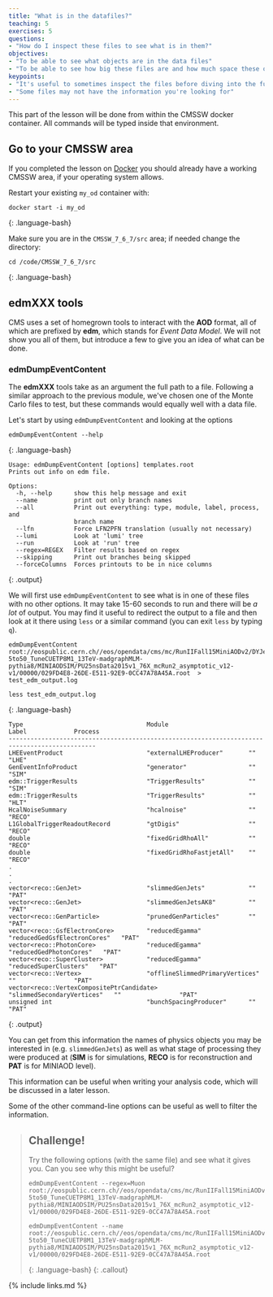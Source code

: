 ```yaml
---
title: "What is in the datafiles?"
teaching: 5
exercises: 5
questions:
- "How do I inspect these files to see what is in them?"
objectives:
- "To be able to see what objects are in the data files"
- "To be able to see how big these files are and how much space these object take up."
keypoints:
- "It's useful to sometimes inspect the files before diving into the full analysis"
- "Some files may not have the information you're looking for"
---
```


This part of the lesson will be done from within the CMSSW docker container. 
All commands will be typed inside that environment. 

## Go to your CMSSW area

If you completed the lesson on [Docker](https://cms-opendata-workshop.github.io/workshopwhepp-lesson-docker) you should already have a working CMSSW area, if your operating system allows.  

Restart your existing `my_od` container with:
~~~
docker start -i my_od
~~~
{: .language-bash}

Make sure you are in the `CMSSW_7_6_7/src` area; if needed change the directory:

~~~
cd /code/CMSSW_7_6_7/src
~~~
{: .language-bash}


## edmXXX tools 

CMS uses a set of homegrown tools to interact with the **AOD** format, all of which are prefixed by **edm**, which
stands for *Event Data Model*. We will not show you all of them, but introduce a few to give you an idea of what
can be done. 

### edmDumpEventContent

The **edmXXX** tools take as an argument the full path to a file. Following a similar approach
to the previous module, we've chosen one of the Monte Carlo files to test, but these commands would equally well with
a data file. 

Let's start by using `edmDumpEventContent` and looking at the options

~~~
edmDumpEventContent --help
~~~
{: .language-bash}
~~~
Usage: edmDumpEventContent [options] templates.root
Prints out info on edm file.

Options:
  -h, --help      show this help message and exit
  --name          print out only branch names
  --all           Print out everything: type, module, label, process, and
                  branch name
  --lfn           Force LFN2PFN translation (usually not necessary)
  --lumi          Look at 'lumi' tree
  --run           Look at 'run' tree
  --regex=REGEX   Filter results based on regex
  --skipping      Print out branches being skipped
  --forceColumns  Forces printouts to be in nice columns
~~~
{: .output}

We will first use `edmDumpEventContent` to see what is in one of these files with no other options. It may take 15-60 seconds to run and
there will be *a lot* of output. You may find it useful to redirect the output to a file and then look at it there
using `less` or a similar command (you can exit `less` by typing `q`). 

~~~
edmDumpEventContent root://eospublic.cern.ch//eos/opendata/cms/mc/RunIIFall15MiniAODv2/DYJetsToLL_M-5to50_TuneCUETP8M1_13TeV-madgraphMLM-pythia8/MINIAODSIM/PU25nsData2015v1_76X_mcRun2_asymptotic_v12-v1/00000/029FD4E8-26DE-E511-92E9-0CC47A78A45A.root  > test_edm_output.log

less test_edm_output.log
~~~
{: .language-bash}
~~~
Type                                  Module                      Label             Process
----------------------------------------------------------------------------------------------
LHEEventProduct                       "externalLHEProducer"       ""                "LHE"
GenEventInfoProduct                   "generator"                 ""                "SIM"
edm::TriggerResults                   "TriggerResults"            ""                "SIM"
edm::TriggerResults                   "TriggerResults"            ""                "HLT"
HcalNoiseSummary                      "hcalnoise"                 ""                "RECO"
L1GlobalTriggerReadoutRecord          "gtDigis"                   ""                "RECO"
double                                "fixedGridRhoAll"           ""                "RECO"
double                                "fixedGridRhoFastjetAll"    ""                "RECO"
.
.
.
vector<reco::GenJet>                  "slimmedGenJets"            ""                "PAT"
vector<reco::GenJet>                  "slimmedGenJetsAK8"         ""                "PAT"
vector<reco::GenParticle>             "prunedGenParticles"        ""                "PAT"
vector<reco::GsfElectronCore>         "reducedEgamma"             "reducedGedGsfElectronCores"   "PAT"
vector<reco::PhotonCore>              "reducedEgamma"             "reducedGedPhotonCores"   "PAT"
vector<reco::SuperCluster>            "reducedEgamma"             "reducedSuperClusters"   "PAT"
vector<reco::Vertex>                  "offlineSlimmedPrimaryVertices"   ""                "PAT"
vector<reco::VertexCompositePtrCandidate>    "slimmedSecondaryVertices"   ""                "PAT"
unsigned int                          "bunchSpacingProducer"      ""                "PAT"
~~~
{: .output}

You can get from this information the names of physics objects you may be interested in (e.g. `slimmedGenJets`)
as well as what stage of processing they were produced at (**SIM** is for simulations, **RECO** is for reconstruction and **PAT** is for MINIAOD level). 

This information can be useful when writing your analysis code, which will be discussed in a later lesson. 

Some of the other command-line options can be useful as well to filter the information. 

> ## Challenge!
> Try the following options (with the same file) and see what it gives you. Can you see why this might be useful?
>
> ~~~
> edmDumpEventContent --regex=Muon root://eospublic.cern.ch//eos/opendata/cms/mc/RunIIFall15MiniAODv2/DYJetsToLL_M-5to50_TuneCUETP8M1_13TeV-madgraphMLM-pythia8/MINIAODSIM/PU25nsData2015v1_76X_mcRun2_asymptotic_v12-v1/00000/029FD4E8-26DE-E511-92E9-0CC47A78A45A.root
>
> edmDumpEventContent --name root://eospublic.cern.ch//eos/opendata/cms/mc/RunIIFall15MiniAODv2/DYJetsToLL_M-5to50_TuneCUETP8M1_13TeV-madgraphMLM-pythia8/MINIAODSIM/PU25nsData2015v1_76X_mcRun2_asymptotic_v12-v1/00000/029FD4E8-26DE-E511-92E9-0CC47A78A45A.root
> ~~~
>
> {: .language-bash}
{: .callout}


{% include links.md %}

